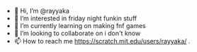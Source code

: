 - 👋 Hi, I’m @rayyaka
- 👀 I’m interested in friday night funkin stuff
- 🌱 I’m currently learning on making fnf games
- 💞️ I’m looking to collaborate on i don't know
- 📫 How to reach me https://scratch.mit.edu/users/rayyaka/
.
<!---
rayyaka/rayyaka is a ✨ special ✨ repository because its `README.md` (this file) appears on your GitHub profile.
You can click the Preview link to take a look at your changes.
--->
